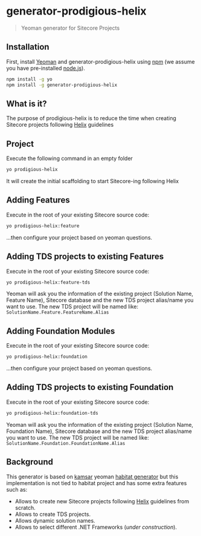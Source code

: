 # generator-prodigious-helix
> Yeoman generator for Sitecore Projects 

## Installation

First, install [Yeoman](http://yeoman.io) and generator-prodigious-helix using [npm](https://www.npmjs.com/) (we assume you have pre-installed [node.js](https://nodejs.org/)).

```bash
npm install -g yo
npm install -g generator-prodigious-helix
```

## What is it?
The purpose of prodigious-helix is to reduce the time when creating Sitecore projects following [Helix] guidelines

## Project
Execute the following command in an empty folder
```bash
yo prodigious-helix
```
It will create the initial scaffolding to start Sitecore-ing following Helix

## Adding Features

Execute in the root of your existing Sitecore source code:

```bash
yo prodigious-helix:feature
```
...then configure your project based on yeoman questions.


## Adding TDS projects to existing Features

Execute in the root of your existing Sitecore source code:

```bash
yo prodigious-helix:feature-tds
```
Yeoman will ask you the information of the existing project (Solution Name, Feature Name), Sitecore database and the new TDS project alias/name you want to use. The new TDS project will be named like: ```SolutionName.Feature.FeatureName.Alias ```

## Adding Foundation Modules

Execute in the root of your existing Sitecore source code:

```bash
yo prodigious-helix:foundation
```
...then configure your project based on yeoman questions.

## Adding TDS projects to existing Foundation

Execute in the root of your existing Sitecore source code:

```bash
yo prodigious-helix:foundation-tds
```
Yeoman will ask you the information of the existing project (Solution Name, Foundation Name), Sitecore database and the new TDS project alias/name you want to use. The new TDS project will be named like: ```SolutionName.Foundation.FoundationName.Alias ```


## Background

This generator is based on [kamsar] yeoman [habitat generator] but this implementation is not tied to habitat project and has some extra features such as:

* Allows to create new Sitecore projects following [Helix] guidelines from scratch.
* Allows to create TDS projects. 
* Allows dynamic solution names.
* Allows to select different .NET Frameworks (_under construction_).  


[kamsar]: https://twitter.com/kamsar
[habitat generator]: https://github.com/kamsar/generator-habitat/
[Helix]: http://helix.sitecore.net/

